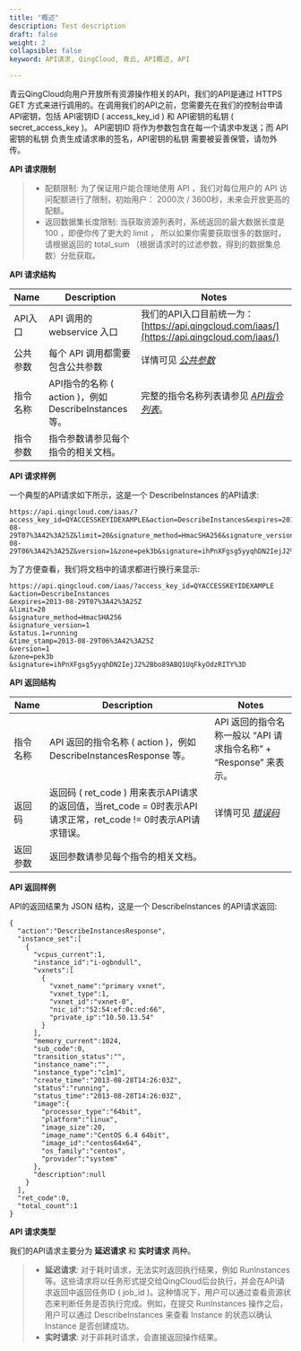 ```yaml
---
title: "概述"
description: Test description
draft: false
weight: 2
collapsible: false
keyword: API请求, QingCloud, 青云, API概述, API

---
```



青云QingCloud向用户开放所有资源操作相关的API，我们的API是通过 HTTPS GET 方式来进行调用的。在调用我们的API之前，您需要先在我们的控制台申请API密钥，包括 API密钥ID ( access_key_id ) 和 API密钥的私钥 ( secret_access_key )。 API密钥ID 将作为参数包含在每一个请求中发送；而 API密钥的私钥 负责生成请求串的签名，API密钥的私钥 需要被妥善保管，请勿外传。

**API 请求限制**

>
>
>*   配额限制: 为了保证用户能合理地使用 API ，我们对每位用户的 API 访问配额进行了限制，初始用户： 2000次 / 3600秒，未来会开放更高的配额。
>*   返回数据集长度限制: 当获取资源列表时，系统返回的最大数据长度是 100 ，即便你传了更大的 limit ， 所以如果你需要获取很多的数据时，请根据返回的 total_sum （根据请求时的过滤参数，得到的数据集总数）分批获取。
>
>

**API 请求结构**

| Name     | Description                                           | Notes                                                        |
| -------- | ----------------------------------------------------- | ------------------------------------------------------------ |
| API入口  | API 调用的 webservice 入口                            | 我们的API入口目前统一为：[https://api.qingcloud.com/iaas/](https://api.qingcloud.com/iaas/) |
| 公共参数 | 每个 API 调用都需要包含公共参数                       | 详情可见 [_公共参数_](../parameters/)                        |
| 指令名称 | API指令的名称 ( action )，例如 DescribeInstances 等。 | 完整的指令名称列表请参见 [_API指令列表_](/security/key_management_service/api/command_list/cancel_key_deletion/)。 |
| 指令参数 | 指令参数请参见每个指令的相关文档。                    |                                                              |

**API 请求样例**

一个典型的API请求如下所示，这是一个 DescribeInstances 的API请求:

```
https://api.qingcloud.com/iaas/?access_key_id=QYACCESSKEYIDEXAMPLE&action=DescribeInstances&expires=2013-08-29T07%3A42%3A25Z&limit=20&signature_method=HmacSHA256&signature_version=1&status.1=running&time_stamp=2013-08-29T06%3A42%3A25Z&version=1&zone=pek3b&signature=ihPnXFgsg5yyqhDN2IejJ2%2Bbo89ABQ1UqFkyOdzRITY%3D
```

为了方便查看，我们将文档中的请求都进行换行来显示:

```
https://api.qingcloud.com/iaas/?access_key_id=QYACCESSKEYIDEXAMPLE
&action=DescribeInstances
&expires=2013-08-29T07%3A42%3A25Z
&limit=20
&signature_method=HmacSHA256
&signature_version=1
&status.1=running
&time_stamp=2013-08-29T06%3A42%3A25Z
&version=1
&zone=pek3b
&signature=ihPnXFgsg5yyqhDN2IejJ2%2Bbo89ABQ1UqFkyOdzRITY%3D
```

**API 返回结构**

| Name     | Description                                                  | Notes                                                        |
| -------- | ------------------------------------------------------------ | ------------------------------------------------------------ |
| 指令名称 | API 返回的指令名称 ( action )，例如 DescribeInstancesResponse 等。 | API 返回的指令名称一般以 “API 请求指令名称” + “Response” 来表示。 |
| 返回码   | 返回码 ( ret_code ) 用来表示API请求的返回值，当ret_code = 0时表示API请求正常，ret_code != 0时表示API请求错误。 | 详情可见 [_错误码_](../error_code/)                          |
| 返回参数 | 返回参数请参见每个指令的相关文档。                           |                                                              |

**API 返回样例**

API的返回结果为 JSON 结构，这是一个 DescribeInstances 的API请求返回:

```
{
  "action":"DescribeInstancesResponse",
  "instance_set":[
    {
      "vcpus_current":1,
      "instance_id":"i-ogbndull",
      "vxnets":[
        {
          "vxnet_name":"primary vxnet",
          "vxnet_type":1,
          "vxnet_id":"vxnet-0",
          "nic_id":"52:54:ef:0c:ed:66",
          "private_ip":"10.50.13.54"
        }
      ],
      "memory_current":1024,
      "sub_code":0,
      "transition_status":"",
      "instance_name":"",
      "instance_type":"c1m1",
      "create_time":"2013-08-28T14:26:03Z",
      "status":"running",
      "status_time":"2013-08-28T14:26:03Z",
      "image":{
        "processor_type":"64bit",
        "platform":"linux",
        "image_size":20,
        "image_name":"CentOS 6.4 64bit",
        "image_id":"centos64x64",
        "os_family":"centos",
        "provider":"system"
      },
      "description":null
    }
  ],
  "ret_code":0,
  "total_count":1
}
```

**API 请求类型**

我们的API请求主要分为 **延迟请求** 和 **实时请求** 两种。

>
>
>*   **延迟请求**: 对于耗时请求，无法实时返回执行结果，例如 RunInstances 等。这些请求将以任务形式提交给QingCloud后台执行，并会在API请求返回中返回任务ID ( job_id )。这种情况下，用户可以通过查看资源状态来判断任务是否执行完成。例如，在提交 RunInstances 操作之后，用户可以通过 DescribeInstances 来查看 Instance 的状态以确认 Instance 是否创建成功。
>*   **实时请求**: 对于非耗时请求，会直接返回操作结果。
>
>